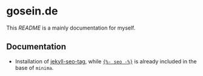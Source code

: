 # gosein.de

This *README* is a mainly documentation for myself.

## Documentation

- Installation of [jekyll-seo-tag](https://github.com/jekyll/jekyll-seo-tag/blob/6005f93781954db0fbce9f63686a5ea2ee9cacb6/docs/installation.md), while [`{%- seo -%}`](https://github.com/jekyll/minima/blob/32468f51758b0b37c2b1f423265d4f29db461b27/_includes/head.html#L5) is already included in the base of `minima`.

